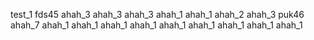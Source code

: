 test_1
fds45
ahah_3
ahah_3
ahah_3
ahah_1
ahah_1
ahah_2
ahah_3
puk46
ahah_7
ahah_1
ahah_1
ahah_1
ahah_1
ahah_1
ahah_1
ahah_1
ahah_1
ahah_1
